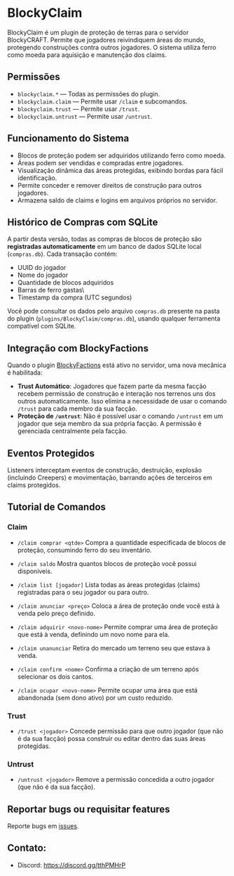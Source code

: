 # BlockyClaim

BlockyClaim é um plugin de proteção de terras para o servidor BlockyCRAFT. Permite que jogadores reivindiquem áreas do mundo, protegendo construções contra outros jogadores. O sistema utiliza ferro como moeda para aquisição e manutenção dos claims.

## Permissões

- `blockyclaim.*` — Todas as permissões do plugin.
- `blockyclaim.claim` — Permite usar `/claim` e subcomandos.
- `blockyclaim.trust` — Permite usar `/trust`.
- `blockyclaim.untrust` — Permite usar `/untrust`.

## Funcionamento do Sistema

- Blocos de proteção podem ser adquiridos utilizando ferro como moeda.
- Áreas podem ser vendidas e compradas entre jogadores.
- Visualização dinâmica das áreas protegidas, exibindo bordas para fácil identificação.
- Permite conceder e remover direitos de construção para outros jogadores.
- Armazena saldo de claims e logins em arquivos próprios no servidor.

## Histórico de Compras com SQLite

A partir desta versão, todas as compras de blocos de proteção são **registradas automaticamente** em um banco de dados SQLite local (`compras.db`). Cada transação contém:
- UUID do jogador
- Nome do jogador
- Quantidade de blocos adquiridos
- Barras de ferro gastas\
- Timestamp da compra (UTC segundos)

Você pode consultar os dados pelo arquivo `compras.db` presente na pasta do plugin (`plugins/BlockyClaim/compras.db`), usando qualquer ferramenta compatível com SQLite.

## Integração com BlockyFactions

Quando o plugin [BlockyFactions](https://github.com/andradecore/BlockyFactions) está ativo no servidor, uma nova mecânica é habilitada:

- **Trust Automático**: Jogadores que fazem parte da mesma facção recebem permissão de construção e interação nos terrenos uns dos outros automaticamente. Isso elimina a necessidade de usar o comando `/trust` para cada membro da sua facção.
- **Proteção de `/untrust`**: Não é possível usar o comando `/untrust` em um jogador que seja membro da sua própria facção. A permissão é gerenciada centralmente pela facção.

## Eventos Protegidos

Listeners interceptam eventos de construção, destruição, explosão (incluindo Creepers) e movimentação, barrando ações de terceiros em claims protegidos.

## Tutorial de Comandos

### Claim

- `/claim comprar <qtde>`
  Compra a quantidade especificada de blocos de proteção, consumindo ferro do seu inventário.

- `/claim saldo`
  Mostra quantos blocos de proteção você possui disponíveis.

- `/claim list [jogador]`
  Lista todas as áreas protegidas (claims) registradas para o seu jogador ou para outro.

- `/claim anunciar <preço>`
  Coloca a área de proteção onde você está à venda pelo preço definido.

- `/claim adquirir <novo-nome>`
  Permite comprar uma área de proteção que está à venda, definindo um novo nome para ela.

- `/claim unanunciar`
  Retira do mercado um terreno seu que estava à venda.

- `/claim confirm <nome>`
  Confirma a criação de um terreno após selecionar os dois cantos.

- `/claim ocupar <novo-nome>`
  Permite ocupar uma área que está abandonada (sem dono ativo) por um custo reduzido.

### Trust

- `/trust <jogador>`
  Concede permissão para que outro jogador (que não é da sua facção) possa construir ou editar dentro das suas áreas protegidas.

### Untrust

- `/untrust <jogador>`
  Remove a permissão concedida a outro jogador (que não é da sua facção).

## Reportar bugs ou requisitar features

Reporte bugs em [issues](https://github.com/andradecore/BlockyClaim/issues).

## Contato:

- Discord: https://discord.gg/tthPMHrP
